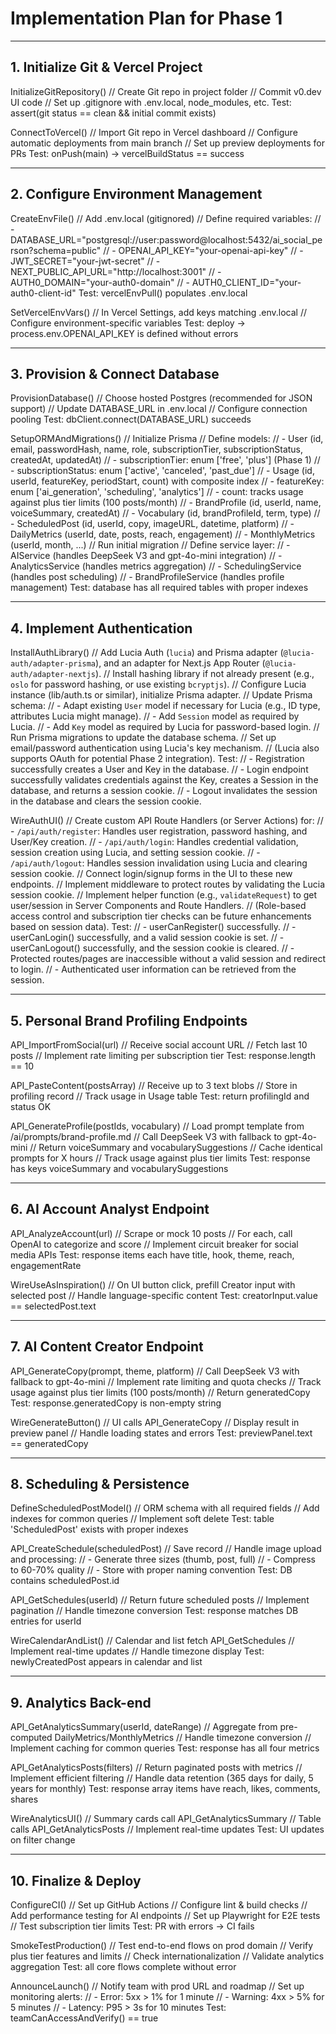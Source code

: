 # Implementation Plan for Phase 1

---

## 1. Initialize Git & Vercel Project

InitializeGitRepository()
  // Create Git repo in project folder
  // Commit v0.dev UI code
  // Set up .gitignore with .env.local, node_modules, etc.
Test: assert(git status == clean && initial commit exists)

ConnectToVercel()
  // Import Git repo in Vercel dashboard
  // Configure automatic deployments from main branch
  // Set up preview deployments for PRs
Test: onPush(main) -> vercelBuildStatus == success

---

## 2. Configure Environment Management

CreateEnvFile()
  // Add .env.local (gitignored)
  // Define required variables:
  // - DATABASE_URL="postgresql://user:password@localhost:5432/ai_social_person?schema=public"
  // - OPENAI_API_KEY="your-openai-api-key"
  // - JWT_SECRET="your-jwt-secret"
  // - NEXT_PUBLIC_API_URL="http://localhost:3001"
  // - AUTH0_DOMAIN="your-auth0-domain"
  // - AUTH0_CLIENT_ID="your-auth0-client-id"
Test: vercelEnvPull() populates .env.local

SetVercelEnvVars()
  // In Vercel Settings, add keys matching .env.local
  // Configure environment-specific variables
Test: deploy -> process.env.OPENAI_API_KEY is defined without errors

---

## 3. Provision & Connect Database

ProvisionDatabase()
  // Choose hosted Postgres (recommended for JSON support)
  // Update DATABASE_URL in .env.local
  // Configure connection pooling
Test: dbClient.connect(DATABASE_URL) succeeds

SetupORMAndMigrations()
  // Initialize Prisma
  // Define models:
  // - User (id, email, passwordHash, name, role, subscriptionTier, subscriptionStatus, createdAt, updatedAt)
  //   - subscriptionTier: enum ['free', 'plus'] (Phase 1)
  //   - subscriptionStatus: enum ['active', 'canceled', 'past_due']
  // - Usage (id, userId, featureKey, periodStart, count) with composite index
  //   - featureKey: enum ['ai_generation', 'scheduling', 'analytics']
  //   - count: tracks usage against plus tier limits (100 posts/month)
  // - BrandProfile (id, userId, name, voiceSummary, createdAt)
  // - Vocabulary (id, brandProfileId, term, type)
  // - ScheduledPost (id, userId, copy, imageURL, datetime, platform)
  // - DailyMetrics (userId, date, posts, reach, engagement)
  // - MonthlyMetrics (userId, month, ...)
  // Run initial migration
  // Define service layer:
  // - AIService (handles DeepSeek V3 and gpt-4o-mini integration)
  // - AnalyticsService (handles metrics aggregation)
  // - SchedulingService (handles post scheduling)
  // - BrandProfileService (handles profile management)
Test: database has all required tables with proper indexes

---

## 4. Implement Authentication

InstallAuthLibrary()
  // Add Lucia Auth (`lucia`) and Prisma adapter (`@lucia-auth/adapter-prisma`), and an adapter for Next.js App Router (`@lucia-auth/adapter-nextjs`).
  // Install hashing library if not already present (e.g., `oslo` for password hashing, or use existing `bcryptjs`).
  // Configure Lucia instance (lib/auth.ts or similar), initialize Prisma adapter.
  // Update Prisma schema:
  //   - Adapt existing `User` model if necessary for Lucia (e.g., ID type, attributes Lucia might manage).
  //   - Add `Session` model as required by Lucia.
  //   - Add `Key` model as required by Lucia for password-based login.
  // Run Prisma migrations to update the database schema.
  // Set up email/password authentication using Lucia's key mechanism.
  // (Lucia also supports OAuth for potential Phase 2 integration).
Test:
  // - Registration successfully creates a User and Key in the database.
  // - Login endpoint successfully validates credentials against the Key, creates a Session in the database, and returns a session cookie.
  // - Logout invalidates the session in the database and clears the session cookie.

WireAuthUI()
  // Create custom API Route Handlers (or Server Actions) for:
  //   - `/api/auth/register`: Handles user registration, password hashing, and User/Key creation.
  //   - `/api/auth/login`: Handles credential validation, session creation using Lucia, and setting session cookie.
  //   - `/api/auth/logout`: Handles session invalidation using Lucia and clearing session cookie.
  // Connect login/signup forms in the UI to these new endpoints.
  // Implement middleware to protect routes by validating the Lucia session cookie.
  // Implement helper function (e.g., `validateRequest`) to get user/session in Server Components and Route Handlers.
  // (Role-based access control and subscription tier checks can be future enhancements based on session data).
Test:
  // - userCanRegister() successfully.
  // - userCanLogin() successfully, and a valid session cookie is set.
  // - userCanLogout() successfully, and the session cookie is cleared.
  // - Protected routes/pages are inaccessible without a valid session and redirect to login.
  // - Authenticated user information can be retrieved from the session.

---

## 5. Personal Brand Profiling Endpoints

API_ImportFromSocial(url)
  // Receive social account URL
  // Fetch last 10 posts
  // Implement rate limiting per subscription tier
Test: response.length == 10

API_PasteContent(postsArray)
  // Receive up to 3 text blobs
  // Store in profiling record
  // Track usage in Usage table
Test: return profilingId and status OK

API_GenerateProfile(postIds, vocabulary)
  // Load prompt template from /ai/prompts/brand-profile.md
  // Call DeepSeek V3 with fallback to gpt-4o-mini
  // Return voiceSummary and vocabularySuggestions
  // Cache identical prompts for X hours
  // Track usage against plus tier limits
Test: response has keys voiceSummary and vocabularySuggestions

---

## 6. AI Account Analyst Endpoint

API_AnalyzeAccount(url)
  // Scrape or mock 10 posts
  // For each, call OpenAI to categorize and score
  // Implement circuit breaker for social media APIs
Test: response items each have title, hook, theme, reach, engagementRate

WireUseAsInspiration()
  // On UI button click, prefill Creator input with selected post
  // Handle language-specific content
Test: creatorInput.value == selectedPost.text

---

## 7. AI Content Creator Endpoint

API_GenerateCopy(prompt, theme, platform)
  // Call DeepSeek V3 with fallback to gpt-4o-mini
  // Implement rate limiting and quota checks
  // Track usage against plus tier limits (100 posts/month)
  // Return generatedCopy
Test: response.generatedCopy is non-empty string

WireGenerateButton()
  // UI calls API_GenerateCopy
  // Display result in preview panel
  // Handle loading states and errors
Test: previewPanel.text == generatedCopy

---

## 8. Scheduling & Persistence

DefineScheduledPostModel()
  // ORM schema with all required fields
  // Add indexes for common queries
  // Implement soft delete
Test: table 'ScheduledPost' exists with proper indexes

API_CreateSchedule(scheduledPost)
  // Save record
  // Handle image upload and processing:
  // - Generate three sizes (thumb, post, full)
  // - Compress to 60-70% quality
  // - Store with proper naming convention
Test: DB contains scheduledPost.id

API_GetSchedules(userId)
  // Return future scheduled posts
  // Implement pagination
  // Handle timezone conversion
Test: response matches DB entries for userId

WireCalendarAndList()
  // Calendar and list fetch API_GetSchedules
  // Implement real-time updates
  // Handle timezone display
Test: newlyCreatedPost appears in calendar and list

---

## 9. Analytics Back-end

API_GetAnalyticsSummary(userId, dateRange)
  // Aggregate from pre-computed DailyMetrics/MonthlyMetrics
  // Handle timezone conversion
  // Implement caching for common queries
Test: response has all four metrics

API_GetAnalyticsPosts(filters)
  // Return paginated posts with metrics
  // Implement efficient filtering
  // Handle data retention (365 days for daily, 5 years for monthly)
Test: response array items have reach, likes, comments, shares

WireAnalyticsUI()
  // Summary cards call API_GetAnalyticsSummary
  // Table calls API_GetAnalyticsPosts
  // Implement real-time updates
Test: UI updates on filter change

---

## 10. Finalize & Deploy

ConfigureCI()
  // Set up GitHub Actions
  // Configure lint & build checks
  // Add performance testing for AI endpoints
  // Set up Playwright for E2E tests
  // Test subscription tier limits
Test: PR with errors -> CI fails

SmokeTestProduction()
  // Test end-to-end flows on prod domain
  // Verify plus tier features and limits
  // Check internationalization
  // Validate analytics aggregation
Test: all core flows complete without error

AnnounceLaunch()
  // Notify team with prod URL and roadmap
  // Set up monitoring alerts:
  // - Error: 5xx > 1% for 1 minute
  // - Warning: 4xx > 5% for 5 minutes
  // - Latency: P95 > 3s for 10 minutes
Test: teamCanAccessAndVerify() == true
